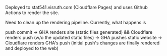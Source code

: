 Deployed to stat541.visruth.com (Cloudflare Pages) and uses Github Actions to render the site.

Need to clean up the rendering pipeline. Currently, what happens is

push commit -> GHA renders site (static files generated) && Cloudflare renders push (w/o the updated static files) -> GHA pushes static website -> Cloudflare renders GHA's push (initial push's changes are finally rendered and deployed to the web)